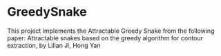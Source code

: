 GreedySnake
===========
This project implements the Attractable Greedy Snake from the following paper:
Attractable snakes based on the greedy algorithm for contour extraction, by Lilian Ji, Hong Yan
